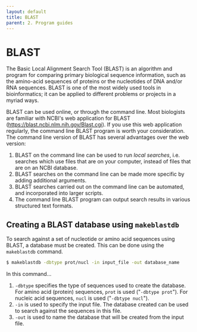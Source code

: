 ```yaml
---
layout: default
title: BLAST
parent: 2. Program guides
---
```


# BLAST

The Basic Local Alignment Search Tool (BLAST) is an algorithm and program for comparing primary biological sequence information, such as the amino-acid sequences of proteins or the nucleotides of DNA and/or RNA sequences.
BLAST is one of the most widely used tools in bioinformatics; it can be applied to different problems or projects in a myriad ways.

BLAST can be used online, or through the command line.
Most biologists are familiar with NCBI's web application for BLAST (<https://blast.ncbi.nlm.nih.gov/Blast.cgi>).
If you use this web application regularly, the command line BLAST program is worth your consideration.
The command line version of BLAST has several advantages over the web version:

1. BLAST on the command line can be used to run *local searches*, i.e. searches which use files that are on your computer, instead of files that are on an NCBI database.
2. BLAST searches on the command line can be made more specific by adding additional arguments.
3. BLAST searches carried out on the command line can be automated, and incorporated into larger scripts.
4. The command line BLAST program can output search results in various structured text formats.

## Creating a BLAST database using `makeblastdb`

To search against a set of nucleotide or amino acid sequences using BLAST, a database must be created.
This can be done using the `makeblastdb` command.

```bash
$ makeblastdb -dbtype prot/nucl -in input_file -out database_name
```

In this command...

1. `-dbtype` specifies the type of sequences used to create the database. For amino acid (protein) sequences, `prot` is used ("`-dbtype prot`"). For nucleic acid sequences, `nucl` is used ("`-dbtype nucl`").
2. `-in` is used to specify the input file. The database created can be used to search against the sequences in this file.
3. `-out` is used to name the database that will be created from the input file.
